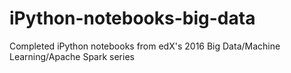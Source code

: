 # iPython-notebooks-big-data
Completed iPython notebooks from edX's 2016 Big Data/Machine Learning/Apache Spark series 
